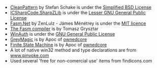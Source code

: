 * [CleanPattern](https://github.com/stschake/cleanCore) by Stefan Schake is under the [Simplified BSD License](https://github.com/stschake/cleanCore/blob/master/LICENSE) 
* [ICSharpCode.SharpZLib](https://www.gnu.org/licenses/lgpl.html) is under the [Lesser GNU General Public License](https://www.gnu.org/copyleft/gpl.html)
* [Fasm.Net](https://github.com/ZenLulz/Fasm.NET) by ZenLulz - Jämes Ménétrey is under the [MIT licence](https://github.com/ZenLulz/Fasm.NET/blob/master/LICENSE)
* [The Fasm compiler](http://flatassembler.net/) is by Tomasz Grysztar
* [WinAuth](https://code.google.com/p/winauth/) is under the [GNU General Public License](https://www.gnu.org/copyleft/gpl.html)
* [GreyMagic](http://www.ownedcore.com/forums/world-of-warcraft/world-of-warcraft-bots-programs/wow-memory-editing/379821-greymagic-best-of-both-worlds-then-some.html) is by Apoc of [ownedcore](www.ownedcore.com)
* [Finite State Machine](http://www.ownedcore.com/forums/general/programming/232703-bot-developers-simple-but-effective-fsm-your-bots.html) is by Apoc of [ownedcore](www.ownedcore.com)
* A lot of native win32 method and type declarations are from www.pinvoke.com
* Used several 'free for non-comercial use' items from findicons.com
